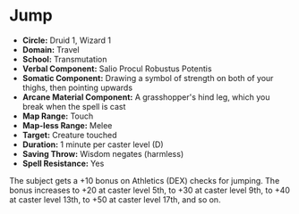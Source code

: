 # Jump

- **Circle:** Druid 1, Wizard 1
- **Domain:** Travel
- **School:** Transmutation
- **Verbal Component:** Salio Procul Robustus Potentis
- **Somatic Component:** Drawing a symbol of strength on both of your thighs, then pointing upwards
- **Arcane Material Component:** A grasshopper's hind leg, which you break when the spell is cast
- **Map Range:** Touch
- **Map-less Range:** Melee
- **Target:** Creature touched
- **Duration:** 1 minute per caster level (D)
- **Saving Throw:** Wisdom negates (harmless)
- **Spell Resistance:** Yes

The subject gets a +10 bonus on Athletics (DEX) checks for jumping. The bonus increases to +20 at caster level 5th, to +30 at caster level 9th, to +40 at caster level 13th, to +50 at caster level 17th, and so on.
